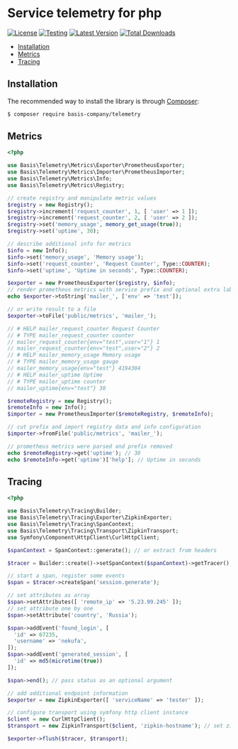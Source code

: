 # Service telemetry for php
[![License](https://poser.pugx.org/basis-company/telemetry/license.png)](https://packagist.org/packages/basis-company/telemetry)
[![Testing](https://github.com/basis-company/telemetry.php/actions/workflows/tests.yml/badge.svg)](https://github.com/basis-company/telemetry.php/actions/workflows/tests.yml)
[![Latest Version](https://img.shields.io/github/release/basis-company/telemetry.php.svg)](https://github.com/basis-company/telemetry.php/releases)
[![Total Downloads](https://img.shields.io/packagist/dt/basis-company/telemetry.svg)](https://packagist.org/packages/basis-company/telemetry)

- [Installation](#installation)
- [Metrics](#metrics)
- [Tracing](#tracing)

## Installation
The recommended way to install the library is through [Composer](http://getcomposer.org):
```bash
$ composer require basis-company/telemetry
```

## Metrics
```php
<?php

use Basis\Telemetry\Metrics\Exporter\PrometheusExporter;
use Basis\Telemetry\Metrics\Importer\PrometheusImporter;
use Basis\Telemetry\Metrics\Info;
use Basis\Telemetry\Metrics\Registry;

// create registry and manipulate metric values
$registry = new Registry();
$registry->increment('request_counter', 1, [ 'user' => 1 ]);
$registry->increment('request_counter', 2, [ 'user' => 2 ]);
$registry->set('memory_usage', memory_get_usage(true));
$registry->set('uptime', 30);

// describe additional info for metrics
$info = new Info();
$info->set('memory_usage', 'Memory usage');
$info->set('request_counter', 'Request Counter', Type::COUNTER);
$info->set('uptime', 'Uptime in seconds', Type::COUNTER);

$exporter = new PrometheusExporter($registry, $info);
// render prometheus metrics with service prefix and optional extra labels
echo $exporter->toString('mailer_', ['env' => 'test']);

// or write result to a file
$exporter->toFile('public/metrics', 'mailer_');

// # HELP mailer_request_counter Request Counter
// # TYPE mailer_request_counter counter
// mailer_request_counter{env="test",user="1"} 1
// mailer_request_counter{env="test",user="2"} 2
// # HELP mailer_memory_usage Memory usage
// # TYPE mailer_memory_usage gauge
// mailer_memory_usage{env="test"} 4194304
// # HELP mailer_uptime Uptime
// # TYPE mailer_uptime counter
// mailer_uptime{env="test"} 30

$remoteRegistry = new Registry();
$remoteInfo = new Info();
$importer = new PrometheusImporter($remoteRegistry, $remoteInfo);

// cut prefix and import registry data and info configuration
$importer->fromFile('public/metrics', 'mailer_');

// prometheus metrics were parsed and prefix removed
echo $remoteRegistry->get('uptime'); // 30
echo $remoteInfo->get('uptime')['help']; // Uptime in seconds
```

## Tracing
```php
<?php

use Basis\Telemetry\Tracing\Builder;
use Basis\Telemetry\Tracing\Exporter\ZipkinExporter;
use Basis\Telemetry\Tracing\SpanContext;
use Basis\Telemetry\Tracing\Transport\ZipkinTransport;
use Symfony\Component\HttpClient\CurlHttpClient;

$spanContext = SpanContext::generate(); // or extract from headers

$tracer = Builder::create()->setSpanContext($spanContext)->getTracer();

// start a span, register some events
$span = $tracer->createSpan('session.generate');

// set attributes as array
$span->setAttributes([ 'remote_ip' => '5.23.99.245' ]);
// set attribute one by one
$span->setAttribute('country', 'Russia');

$span->addEvent('found_login', [
  'id' => 67235,
  'username' => 'nekufa',
]);
$span->addEvent('generated_session', [
  'id' => md5(microtime(true))
]);

$span->end(); // pass status as an optional argument

// add additional endpoint information
$exporter = new ZipkinExporter([ 'serviceName' => 'tester' ]);

// configure transport using symfony http client instance
$client = new CurlHttpClient();
$transport = new ZipkinTransport($client, 'zipkin-hostname'); // set zipkin hostname, override port or url

$exporter->flush($tracer, $transport);

```

